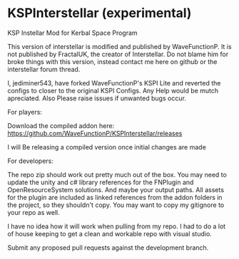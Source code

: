 KSPInterstellar (experimental)
===============

KSP Instellar Mod for Kerbal Space Program

This version of interstellar is modified and published by WaveFunctionP. It is not published by FractalUK, the creator of Interstellar. Do not blame him for broke things with this version, instead contact me here on github or the interstellar forum thread.

I, jediminer543, have forked WaveFunctionP's KSPI Lite and reverted the configs to closer to the original KSPI Configs. Any Help would be mutch apreciated. Also Please raise issues if unwanted bugs occur.


For players:

Download the compiled addon here: https://github.com/WaveFunctionP/KSPInterstellar/releases

I will Be releasing a compiled version once initial changes are made

For developers:

The repo zip should work out pretty much out of the box. You may need to update the unity and c# library references for the FNPlugin and OpenResourceSystem solutions. And maybe your output paths. All assets for the plugin are included as linked references from the addon folders in the project, so they shouldn't copy. You may want to copy my gitignore to your repo as well.

I have no idea how it will work when pulling from my repo. I had to do a lot of house keeping to get a clean and workable repo with visual studio.

Submit any proposed pull requests against the development branch.
